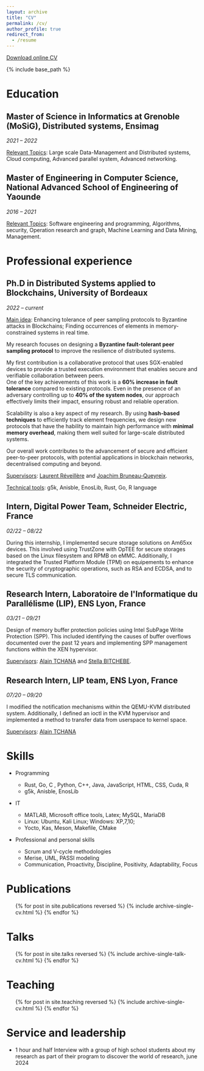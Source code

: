 ```yaml
---
layout: archive
title: "CV"
permalink: /cv/
author_profile: true
redirect_from:
  - /resume
---
```

<p style="text-decoration:underline;"><a href="https://docs.google.com/document/d/1m4zhpRM_5-rj8YgwfB52hhWrAiGJ3-Iy_BgdmjkH4n4/edit?tab=t.0">Download online CV</a></p>

{% include base_path %}

# Education

## Master of Science in Informatics at Grenoble (MoSiG), Distributed systems, Ensimag

*2021 – 2022*

<u>Relevant Topics</u>: Large scale Data-Management and Distributed systems, Cloud computing, Advanced parallel system, Advanced networking. 

## Master of Engineering in Computer Science, National Advanced School of Engineering of Yaounde

*2016 – 2021*

<u>Relevant Topics</u>: Software engineering and programming, Algorithms, security, Operation research and graph, Machine Learning and Data Mining, Management.


# Professional experience

## Ph.D in Distributed Systems applied to Blockchains, University of Bordeaux

*2022 – current*

<u>Main idea</u>: Enhancing tolerance of peer sampling protocols to Byzantine attacks in Blockchains; Finding occurrences of elements in memory-constrained systems in real time. 

My research focuses on designing a **Byzantine fault-tolerant peer sampling protocol** to improve the resilience of distributed systems. 

My first contribution is a collaborative protocol that uses SGX-enabled devices to provide a trusted execution environment that enables secure and verifiable collaboration between peers.  
One of the key achievements of this work is a **60% increase in fault tolerance** compared to existing protocols. Even in the presence of an adversary controlling up to **40% of the system nodes**, our approach effectively limits their impact, ensuring robust and reliable operation.  

Scalability is also a key aspect of my research. By using **hash-based techniques** to efficiently track element frequencies, we design new protocols that have the hability to maintain high performance with **minimal memory overhead**, making them well suited for large-scale distributed systems.  

Our overall work contributes to the advancement of secure and efficient peer-to-peer protocols, with potential applications in blockchain networks, decentralised computing and beyond.  

<u>Supervisors</u>: <a href="https://www.reveillere.fr/">Laurent Réveillère</a> and <a href="https://sites.google.com/view/joachim-bruneau-queyreix/">Joachim Bruneau-Queyreix</a>.

<u>Technical tools</u>: g5k, Anisble, EnosLib, Rust, Go, R language

## Intern, Digital Power Team, Schneider Electric, France  

*02/22 – 08/22*

During this internship, I implemented secure storage solutions on Am65xx devices. This involved using TrustZone with OpTEE for secure storages based on the Linux filesystem and RPMB on eMMC. Additionally, I integrated the Trusted Platform Module (TPM) on equipements to enhance the security of cryptographic operations, such as RSA and ECDSA, and to secure TLS communication.

## Research Intern, Laboratoire de l'Informatique du Parallélisme (LIP), ENS Lyon, France

*03/21 – 09/21*

Design of memory buffer protection policies using Intel SubPage Write Protection (SPP). This included identifying the causes of buffer overflows documented over the past 12 years and implementing SPP management functions within the XEN hypervisor.

<u>Supervisors</u>: <a href="https://lig-membres.imag.fr/tchanaa/index.html">Alain TCHANA</a> and <a href="https://sites.google.com/view/stellabi/accueil?authuser=0">Stella BITCHEBE</a>.

## Research Intern, LIP team, ENS Lyon, France

*07/20 – 09/20*

I modified the notification mechanisms within the QEMU-KVM distributed system. Additionally, I defined an ioctl in the KVM hypervisor and implemented a method to transfer data from userspace to kernel space.

<u>Supervisors</u>: <a href="https://lig-membres.imag.fr/tchanaa/index.html">Alain TCHANA</a>

Skills
======
* Programming
  * Rust, Go, C , Python, C++, Java, JavaScript, HTML, CSS, Cuda, R
  * g5k, Anisble, EnosLib

* IT 
  * MATLAB, Microsoft office tools, Latex;   MySQL, MariaDB 
  * Linux: Ubuntu, Kali Linux; Windows:  XP,7,10;   
  * Yocto, Kas, Meson, Makefile, CMake

* Professional and personal skills
  * Scrum and V-cycle methodologies 
  * Merise, UML, PASSI modeling
  * Communication, Proactivity, Discipline, Positivity, Adaptability, Focus


Publications
======
  <ul>{% for post in site.publications reversed %}
    {% include archive-single-cv.html %}
  {% endfor %}</ul>
  
Talks
======
  <ul>{% for post in site.talks reversed %}
    {% include archive-single-talk-cv.html  %}
  {% endfor %}</ul>
  
Teaching
======
  <ul>{% for post in site.teaching reversed %}
    {% include archive-single-cv.html %}
  {% endfor %}</ul>
  
Service and leadership
======
* 1 hour and half Interview with a group of high school students about my research as part of their program to discover the world of research, june 2024